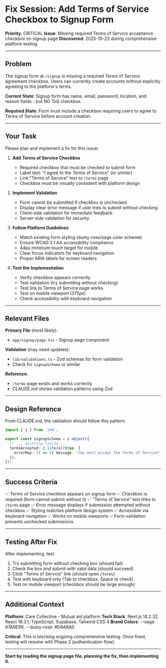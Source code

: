 # Fix Session: Add Terms of Service Checkbox to Signup Form

**Priority**: CRITICAL
**Issue**: Missing required Terms of Service acceptance checkbox on signup page
**Discovered**: 2025-10-22 during comprehensive platform testing

---

## Problem

The signup form at `/signup` is missing a required Terms of Service agreement checkbox. Users can currently create accounts without explicitly agreeing to the platform's terms.

**Current State**: Signup form has name, email, password, location, and reason fields - but NO ToS checkbox.

**Required State**: Form must include a checkbox requiring users to agree to Terms of Service before account creation.

---

## Your Task

Please plan and implement a fix for this issue:

1. **Add Terms of Service Checkbox**
   - Required checkbox that must be checked to submit form
   - Label text: "I agree to the Terms of Service" (or similar)
   - Link "Terms of Service" text to `/terms` page
   - Checkbox must be visually consistent with platform design

2. **Implement Validation**
   - Form cannot be submitted if checkbox is unchecked
   - Display clear error message if user tries to submit without checking
   - Client-side validation for immediate feedback
   - Server-side validation for security

3. **Follow Platform Guidelines**
   - Match existing form styling (dusty-rose/sage color scheme)
   - Ensure WCAG 2.1 AA accessibility compliance
   - 44px minimum touch target for mobile
   - Clear focus indicators for keyboard navigation
   - Proper ARIA labels for screen readers

4. **Test the Implementation**
   - Verify checkbox appears correctly
   - Test validation (try submitting without checking)
   - Test link to Terms of Service page works
   - Test on mobile viewport (375px)
   - Check accessibility with keyboard navigation

---

## Relevant Files

**Primary File** (most likely):
- `app/signup/page.tsx` - Signup page component

**Validation** (may need updates):
- `lib/validations.ts` - Zod schemas for form validation
- Check for `signupSchema` or similar

**Reference**:
- `/terms` page exists and works correctly
- CLAUDE.md shows validation patterns using Zod

---

## Design Reference

From CLAUDE.md, the validation should follow this pattern:

```typescript
import { z } from 'zod';

export const signupSchema = z.object({
  // ... existing fields ...
  termsAccepted: z.literal(true, {
    errorMap: () => ({ message: "You must accept the Terms of Service" })
  }),
});
```

---

## Success Criteria

✅ Terms of Service checkbox appears on signup form
✅ Checkbox is required (form cannot submit without it)
✅ "Terms of Service" text links to `/terms` page
✅ Error message displays if submission attempted without checkbox
✅ Styling matches platform design system
✅ Accessible via keyboard navigation
✅ Works on mobile viewports
✅ Form validation prevents unchecked submissions

---

## Testing After Fix

After implementing, test:
1. Try submitting form without checking box (should fail)
2. Check the box and submit with valid data (should succeed)
3. Click "Terms of Service" link (should open `/terms`)
4. Test with keyboard only (Tab to checkbox, Space to check)
5. Test on mobile viewport (checkbox should be large enough)

---

## Additional Context

**Platform**: Care Collective - Mutual aid platform
**Tech Stack**: Next.js 14.2.32, React 18.3.1, TypeScript, Supabase, Tailwind CSS 4
**Brand Colors**: --sage: #7A9E99, --dusty-rose: #D8A8A0

**Critical**: This is blocking ongoing comprehensive testing. Once fixed, testing will resume with Phase 2 (authentication flow).

---

**Start by reading the signup page file, planning the fix, then implementing it.**
